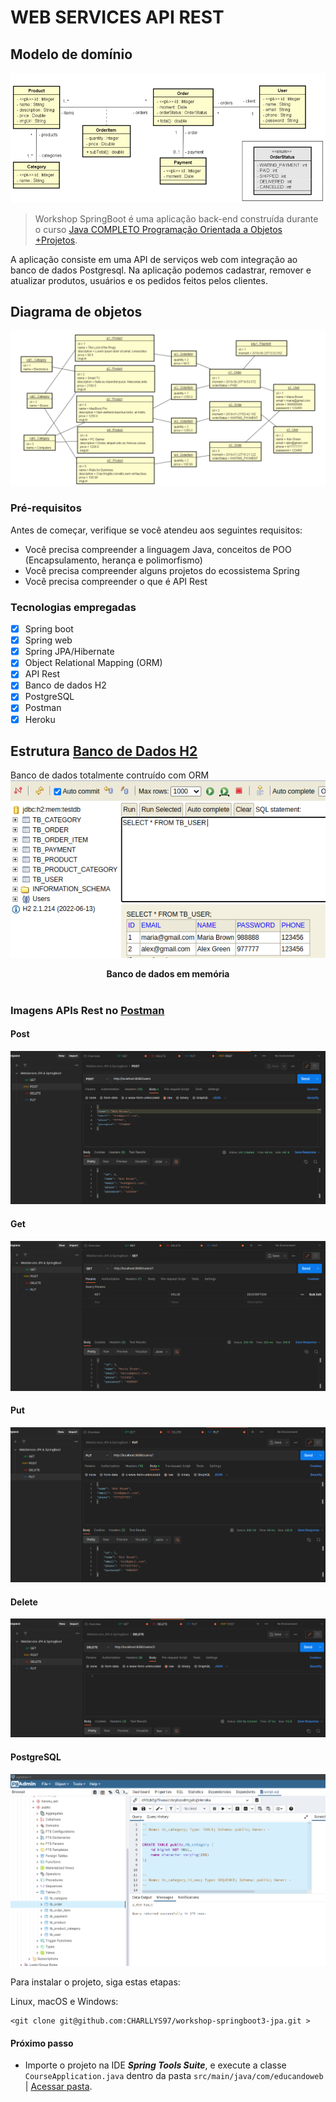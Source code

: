 # WEB SERVICES API REST

## Modelo de domínio
![Diagrama de Classes](assets/img/diagram.png)

> Workshop SpringBoot é uma aplicação back-end construída durante o curso [Java COMPLETO Programação Orientada a Objetos +Projetos](https://www.udemy.com/course/java-curso-completo "Site do Curso").

A aplicação consiste em uma API de serviços web com integração ao banco de dados Postgresql. Na aplicação podemos cadastrar, remover e atualizar produtos, usuários e os pedidos feitos pelos clientes.
 
## Diagrama de objetos
![Diagrama de Objetos](assets/img/object_diagram.png)

### Pré-requisitos

Antes de começar, verifique se você atendeu aos seguintes requisitos:

* Você precisa compreender a linguagem Java, conceitos de POO (Encapsulamento, herança e polimorfismo)
* Você precisa compreender alguns projetos do ecossistema Spring
* Você precisa compreender o que é API Rest

### Tecnologias empregadas
- [x] Spring boot
- [x] Spring web
- [x] Spring JPA/Hibernate
- [x] Object Relational Mapping (ORM)
- [x] API Rest
- [x] Banco de dados H2
- [x] PostgreSQL
- [x] Postman
- [x] Heroku

## Estrutura [Banco de Dados H2](https://en.wikipedia.org/wiki/H2_(DBMS))

Banco de dados totalmente contruído com ORM
![Banco de Dados](assets/img/bd_h2.png)
<center> 
    <b>Banco de dados em memória</b>
</center>
<br>

### Imagens APIs Rest no [Postman](https://en.wikipedia.org/wiki/Postman_(software))
#### Post
![POST](assets/img/api_post.png)

#### Get
![GET](assets/img/api_get.png)

#### Put
![PUT](assets/img/api_put.png)

#### Delete
![DELETE](assets/img/api_delete.png)

#### PostgreSQL
![PostgreSQL](assets/img/Script.sql.png)


Para instalar o projeto, siga estas etapas:

Linux, macOS e Windows:
```
<git clone git@github.com:CHARLLYS97/workshop-springboot3-jpa.git >
```
#### Próximo passo
* Importe o projeto na IDE _**Spring Tools Suite**_, e execute a classe 
``
CourseApplication.java
`` dentro da pasta `src/main/java/com/educandoweb` | [Acessar pasta](src/main/java/com/).
